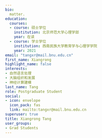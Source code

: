 ```yaml
---
bio: 
  matter.
education:
  courses:
  - course: 硕士学位
    institution: 北京师范大学心理学部
    year: 在读
  - course: 学士学位
    institution: 西南民族大学教育学与心理学学院
    year: 2021
email: "tangxr@mail.bnu.edu.cn"
first_name: Xiangrong
highlight_name: false
interests:
- 自然语言处理
- 大脑组织和发展
- 神经计算建模
last_name: Tang
role: Postgraduate Student
social:
- icon: envelope
  icon_pack: fas
  link: mailto:tangxr@mail.bnu.edu.cn
superuser: true
title: Xiangrong Tang
user_groups:
- Grad Students
---
```

